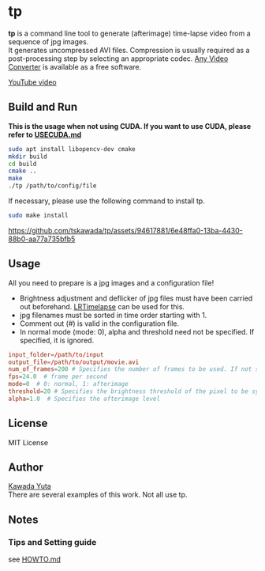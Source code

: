 # tp

**tp** is a command line tool to generate (afterimage) time-lapse video from a sequence of jpg images.  
It generates uncompressed AVI files. Compression is usually required as a post-processing step by selecting an appropriate codec. 
[Any Video Converter](https://www.any-video-converter.jp/) is available as a free software.

[YouTube video](https://youtu.be/ZtHwgKmgkO4)

## Build and Run

**This is the usage when not using CUDA. If you want to use CUDA, please refer to [USECUDA.md](./docs/USECUDA.md)**

```bash
sudo apt install libopencv-dev cmake
mkdir build
cd build
cmake ..
make
./tp /path/to/config/file
```
If necessary, please use the following command to install tp.
```bash
sudo make install
```

https://github.com/tskawada/tp/assets/94617881/6e48ffa0-13ba-4430-88b0-aa77a735bfb5

## Usage
All you need to prepare is a jpg images and a configuration file!

- Brightness adjustment and deflicker of jpg files must have been carried out beforehand. [LRTimelapse](https://lrtimelapse.com/) can be used for this.
- jpg filenames must be sorted in time order starting with 1.
- Comment out (#) is valid in the configuration file.
- In normal mode (mode: 0), alpha and threshold need not be specified. If specified, it is ignored.
```conf
input_folder=/path/to/input
output_file=/path/to/output/movie.avi
num_of_frames=200 # Specifies the number of frames to be used. If not specified, all images in input_folder will be used
fps=24.0  # frame per second
mode=0  # 0: normal, 1: afterimage
threshold=20 # Specifies the brightness threshold of the pixel to be synthesized in comparison brightness synthesis
alpha=1.0  # Specifies the afterimage level
```

## License
MIT License

## Author
[Kawada Yuta](https://kawadayuta.jp)  
There are several examples of this work. Not all use tp.

## Notes
### Tips and Setting guide
see [HOWTO.md](./docs/HOWTO.md)




